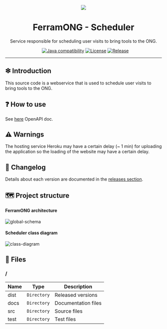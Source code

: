 <p align='center'>
<img src='https://raw.githubusercontent.com/FerramONG/ferramong-scheduler/master/docs/img/logo/logo.png?raw=true' />
</p>

<h1 align='center'>FerramONG - Scheduler</h1>
<p align='center'>Service responsible for scheduling user visits to bring tools to the ONG.</p>
<p align="center">
	<a href="https://github.com/FerramONG/ferramong-scheduler/actions/workflows/windows.yml"><img src="https://github.com/FerramONG/ferramong-scheduler/actions/workflows/windows.yml/badge.svg" alt=""></a>
	<a href="https://github.com/FerramONG/ferramong-scheduler/actions/workflows/macos.yml"><img src="https://github.com/FerramONG/ferramong-scheduler/actions/workflows/macos.yml/badge.svg" alt=""></a>
	<a href="https://github.com/FerramONG/ferramong-scheduler/actions/workflows/ubuntu.yml"><img src="https://github.com/FerramONG/ferramong-scheduler/actions/workflows/ubuntu.yml/badge.svg" alt=""></a>
	<a href="http://java.oracle.com"><img src="https://img.shields.io/badge/java-12+-D0008F.svg" alt="Java compatibility"></a>
	<a href="https://github.com/FerramONG/ferramong-scheduler/blob/master/LICENSE"><img src="https://img.shields.io/badge/License-BSD0-919191.svg" alt="License"></a>
	<a href="https://github.com/FerramONG/ferramong-scheduler/releases"><img src="https://img.shields.io/github/v/release/FerramONG/ferramong-scheduler" alt="Release"></a>
</p>
<hr />

## ❇ Introduction
This source code is a webservice that is used to schedule user visits to bring tools to the ONG.

## ❓ How to use
See [here](https://ferramong-scheduler.herokuapp.com/swagger-ui/index.html?configUrl=/v3/api-docs/swagger-config) OpenAPI doc.

## ⚠ Warnings
The hosting service Heroku may have a certain delay (~ 1 min) for uploading the application so the loading of the website may have a certain delay. 

## 🚩 Changelog
Details about each version are documented in the [releases section](https://github.com/FerramONG/ferramong-scheduler/releases).

## 🗺 Project structure
#### FerramONG architecture
![global-schema](https://raw.githubusercontent.com/FerramONG/ferramong-scheduler/master/docs/img/schemas/architecture.png?raw=true)

#### Scheduler class diagram
![class-diagram](https://raw.githubusercontent.com/FerramONG/ferramong-scheduler/master/docs/img/diagrams/class-diagram.png?raw=true)

## 📁 Files
### /
|        Name 	|Type|Description|
|----------------|-------------------------------|-----------------------------|
|dist |`Directory`|Released versions|
|docs |`Directory`|Documentation files|
|src     |`Directory`| Source files |
|test     |`Directory`| Test files |
